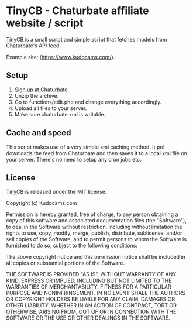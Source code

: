 # TinyCB - Chaturbate affiliate website / script

TinyCB is a small script and simple script that fetches models from Chaturbate's API feed. 

Example site: (https://www.kudocams.com/).

## Setup

1. [Sign up at Chaturbate](https://chaturbate.com/in/?track=default&tour=9O7D&campaign=2DLMP)
2. Unzip the archive.
3. Go to functions/edit.php and change everything accordingly.
4. Upload all files to your server.
5. Make sure chaturbate.xml is writable.

## Cache and speed

This script makes use of a very simple xml caching method. It pré downloads the feed from Chaturbate and then saves it to a local xml file on your server.
There's no need to setup any cron jobs etc.

## License

TinyCB is released under the MIT license.

Copyright (c) Kudocams.com

Permission is hereby granted, free of charge, to any person obtaining a copy of this software and associated documentation files (the "Software"), to deal in the Software without restriction, including without limitation the rights to use, copy, modify, merge, publish, distribute, sublicense, and/or sell copies of the Software, and to permit persons to whom the Software is furnished to do so, subject to the following conditions:

The above copyright notice and this permission notice shall be included in all copies or substantial portions of the Software.

THE SOFTWARE IS PROVIDED "AS IS", WITHOUT WARRANTY OF ANY KIND, EXPRESS OR IMPLIED, INCLUDING BUT NOT LIMITED TO THE WARRANTIES OF MERCHANTABILITY, FITNESS FOR A PARTICULAR PURPOSE AND NONINFRINGEMENT. IN NO EVENT SHALL THE AUTHORS OR COPYRIGHT HOLDERS BE LIABLE FOR ANY CLAIM, DAMAGES OR OTHER LIABILITY, WHETHER IN AN ACTION OF CONTRACT, TORT OR OTHERWISE, ARISING FROM, OUT OF OR IN CONNECTION WITH THE SOFTWARE OR THE USE OR OTHER DEALINGS IN THE SOFTWARE.
